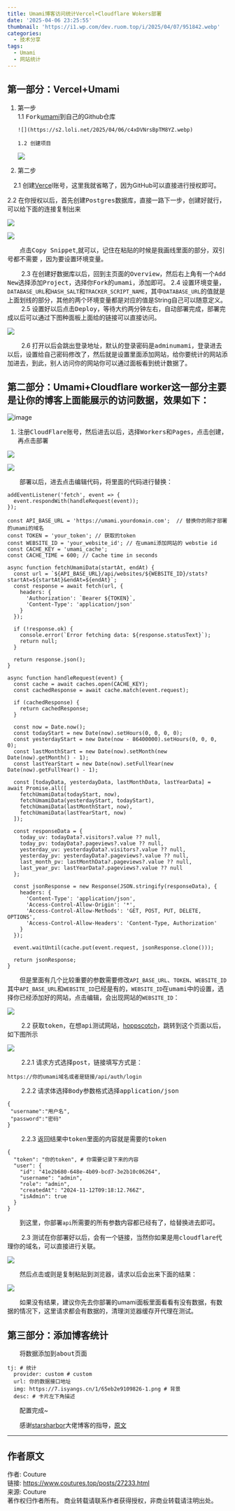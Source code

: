 ```yaml
---
title: Umami博客访问统计Vercel+Cloudflare Wokers部署
date: '2025-04-06 23:25:55'
thumbnail: 'https://i1.wp.com/dev.ruom.top/i/2025/04/07/951842.webp'
categories:
  - 技术分享
tags:
  - Umami
  - 网站统计
---
```


## 第一部分：Vercel+Umami

1.  第一步  
     1.1 <kbd>Fork</kbd>​[umami](https://github.com/umami-software/umami)到自己的Github仓库

        ![](https://s2.loli.net/2025/04/06/c4xDVNrsBpTM8YZ.webp)

        1.2 创建项目

    ![](https://s2.loli.net/2025/04/06/GX9OdivuxF5pJzH.webp)

2.  第二步

　2.1 创建[Verce](https://vercel.com/login)l账号，这里我就省略了，因为GitHub可以直接进行授权即可。

2.2 在你授权以后，首先创建<kbd>Postgres</kbd>数据库，直接一路下一步，创建好就行，可以给下面的连接复制出来

![](https://s2.loli.net/2025/04/06/K69FpfmjZxcu3Ad.webp)

![](https://s2.loli.net/2025/04/06/7OieEKGht4kgSux.webp)

　　点击<kbd>Copy Snippet</kbd>​,就可以，记住在粘贴的时候是我画线里面的部分，双引号都不需要 ，因为要设置环境变量。

　　 2.3 在创建好数据库以后，回到主页面的<kbd>Overview</kbd>​，然后右上角有一个<kbd>Add New</kbd>​选择添加<kbd>Project</kbd>​，选择你<kbd>Fork</kbd>​的<kbd>umami</kbd>​，添加即可。
2.4 设置环境变量，`DATABASE_URL`​和`HASH_SALT`​和`TRACKER_SCRIPT_NAME`​，其中`DATABASE_URL`​的值就是上面划线的部分，其他的两个环境变量都是对应的值是String自己可以随意定义。
　　 2.5 设置好以后点击<kbd>Deploy</kbd>​，等待大约两分钟左右，自动部署完成，部署完成以后可以通过下图种面板上面给的链接可以直接访问。

![](https://s2.loli.net/2025/04/06/ahX2wHLrfYAD7ZW.webp)

　　 2.6 打开以后会跳出登录地址，默认的登录密码是<kbd>adminumami</kbd>​，登录进去以后，设置给自己密码修改了，然后就是设置里面添加网站，给你要统计的网站添加进去，到此，别人访问你的网站你可以通过面板看到统计数据了。

## 第二部分：Umami+Cloudflare worker这一部分主要是让你的博客上面能展示的访问数据，效果如下：

![image](https://s2.loli.net/2025/04/06/fR71aFG4oMD29Pz.webp)

1.  注册<kbd>CloudFlare</kbd>​账号，然后进去以后，选择<kbd>Workers</kbd>​和<kbd>Pages</kbd>​，点击<kbd>创建</kbd>​，再点击<kbd>部署</kbd>​

![](https://s2.loli.net/2025/04/06/CYojqdGHkiuFepQ.webp)

![](https://s2.loli.net/2025/04/06/6B2rXxk4Uu71GQC.webp)

　　部署以后，进去点击编辑代码，将里面的代码进行替换：

```
addEventListener('fetch', event => {
  event.respondWith(handleRequest(event));
});

const API_BASE_URL = 'https://umami.yourdomain.com';  // 替换你的刚才部署的umami的域名
const TOKEN = 'your_token'; // 获取的token
const WEBSITE_ID = 'your_website_id'; // 在umami添加网站的 webstie id
const CACHE_KEY = 'umami_cache';
const CACHE_TIME = 600; // Cache time in seconds

async function fetchUmamiData(startAt, endAt) {
  const url = `${API_BASE_URL}/api/websites/${WEBSITE_ID}/stats?startAt=${startAt}&endAt=${endAt}`;
  const response = await fetch(url, {
    headers: {
      'Authorization': `Bearer ${TOKEN}`,
      'Content-Type': 'application/json'
    }
  });

  if (!response.ok) {
    console.error(`Error fetching data: ${response.statusText}`);
    return null;
  }

  return response.json();
}

async function handleRequest(event) {
  const cache = await caches.open(CACHE_KEY);
  const cachedResponse = await cache.match(event.request);

  if (cachedResponse) {
    return cachedResponse;
  }

  const now = Date.now();
  const todayStart = new Date(now).setHours(0, 0, 0, 0);
  const yesterdayStart = new Date(now - 86400000).setHours(0, 0, 0, 0);
  const lastMonthStart = new Date(now).setMonth(new Date(now).getMonth() - 1);
  const lastYearStart = new Date(now).setFullYear(new Date(now).getFullYear() - 1);

  const [todayData, yesterdayData, lastMonthData, lastYearData] = await Promise.all([
    fetchUmamiData(todayStart, now),
    fetchUmamiData(yesterdayStart, todayStart),
    fetchUmamiData(lastMonthStart, now),
    fetchUmamiData(lastYearStart, now)
  ]);

  const responseData = {
    today_uv: todayData?.visitors?.value ?? null,
    today_pv: todayData?.pageviews?.value ?? null,
    yesterday_uv: yesterdayData?.visitors?.value ?? null,
    yesterday_pv: yesterdayData?.pageviews?.value ?? null,
    last_month_pv: lastMonthData?.pageviews?.value ?? null,
    last_year_pv: lastYearData?.pageviews?.value ?? null
  };

  const jsonResponse = new Response(JSON.stringify(responseData), {
    headers: {
      'Content-Type': 'application/json',
      'Access-Control-Allow-Origin': '*',
      'Access-Control-Allow-Methods': 'GET, POST, PUT, DELETE, OPTIONS',
      'Access-Control-Allow-Headers': 'Content-Type, Authorization'
    }
  });

  event.waitUntil(cache.put(event.request, jsonResponse.clone()));

  return jsonResponse;
}
```

　　但是里面有几个比较重要的参数需要修改`API_BASE_URL`​、`TOKEN`​、`WEBSITE_ID`​其中`API_BASE_URL`​和`WEBSITE_ID`​已经是有的，`WEBSITE_ID`​在<kbd>umami</kbd>​中的设置，选择你已经添加好的网站，点击<kbd>编辑</kbd>​，会出现网站的`WEBSITE_ID`​：

![](https://s2.loli.net/2025/04/06/eFHEYB45nQOUAML.webp)

　　 2.2 获取<kbd>token</kbd>​，在想<kbd>api</kbd>​测试网站，[hoppscotch](https://hoppscotch.io/)，跳转到这个页面以后，如下图所示

![](https://s2.loli.net/2025/04/06/vXrQmtpu4HdIasN.webp)

　　 2.2.1 请求方式选择<kbd>post</kbd>​，链接填写方式是：

```
https://你的umami域名或者是链接/api/auth/login
```

　　 2.2.2 请求体选择<kbd>Body</kbd>​参数格式选择<kbd>application/json</kbd>​

```
{
 "username":"用户名",
 "password":"密码"
}
```

　　 2.2.3 返回结果中<kbd>token</kbd>​里面的内容就是需要的<kbd>token</kbd>​

```
{
  "token": "你的token", # 你需要记录下来的内容
  "user": {
    "id": "41e2b680-648e-4b09-bcd7-3e2b10c06264",
    "username": "admin",
    "role": "admin",
    "createdAt": "2024-11-12T09:18:12.766Z",
    "isAdmin": true
  }
}
```

　　到这里，你部署`api`​所需要的所有参数内容都已经有了，给替换进去即可。

　　 2.3 测试在你部署好以后，会有一个链接，当然你如果是用<kbd>cloudflare</kbd>​代理你的域名，可以直接进行关联。

![](https://s2.loli.net/2025/04/07/IPCS2rhLbiaX3G8.webp)

　　然后点击或则是复制粘贴到浏览器，请求以后会出来下面的结果：

![](https://s2.loli.net/2025/04/07/M9wsiYKBoGyLI8T.webp)

　　如果没有结果，建议你先去你部署的umami面板里面看看有没有数据，有数据的情况下，这里请求都会有数据的，清理浏览器缓存开代理在测试。

## 第三部分：添加博客统计

　　将数据添加到<kbd>about</kbd>​页面

```
tj: # 统计
  provider: custom # custom
  url: 你的数据接口地址
  img: https://7.isyangs.cn/1/65eb2e9109826-1.png # 背景
  desc: # 卡片左下角描述
```

　　配置完成~

　　感谢[starsharbor](https://blog.starsharbor.com/)大佬博客的指导，[原文](https://blog.starsharbor.com/posts/solitude-about_umami/)

---

## 作者原文

作者: Couture  
链接: https://www.coutures.top/posts/27233.html  
来源: Couture  
著作权归作者所有。 商业转载请联系作者获得授权，非商业转载请注明出处。
